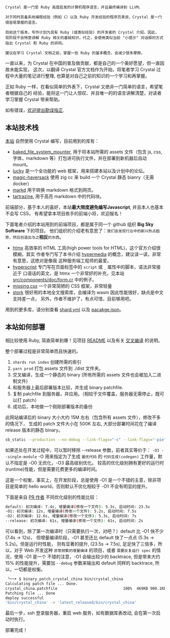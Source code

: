 ```
Crystal 是一门受 Ruby 高度启发的计算机程序语言，并且最终编译到 LLVM。

对于同时具备系统编程经验（例如 C）以及 Ruby 开发经验的程序员来说，Crystal 是一门
很容易掌握的语言。
```

```
目前这个版本，写作计划为具有 Ruby (或类似经验) 的开发者的 Crystal 介绍，因此，
现阶段不会特意讲解 Ruby 相关的基础知识，代之，会使用类似当前 "小提示" 对话框的方式
指出 Crystal 和 Ruby 的异同。

建议在学习 Crystal 文档之前，掌握一些 Ruby 的基本概念，会减少很多摩擦。
```

一直以来，为 Crystal 在中国的普及做贡献，都是自己的一个美好愿望，但一直因故未能实现，
这次，以翻译 Crystal 官方文档作为开始，将笔者学习 Crystal 过程中大量的笔记进行整理,
也算是对自己之前的知识的一个学习和再掌握。

正如 Ruby 一样，在看似简单的外表下，Crystal 又绝非一门简单的语言，希望笔者根据自己的
经验，能将这一门让人惊叹、并且唯一的的语言讲解清楚，对读者学习掌握 Crystal 带来帮助。

如有错误，[欢迎提出勘误指正](https://github.com/crystal-china/website/issues).

## 本站技术栈

[本站](https://github.com/crystal-china/website) 自然使用 Crystal 编写，目前用到的库有：

- [baked_file_system_mounter](https://github.com/crystal-china/baked_file_system_mounter), 用于将本站所需的 assets 文件（包含 js, css, 字体，markdown 等）打包进可执行文件，并在部署到新机器后自动 mount。
- [lucky](https://github.com/luckyframework/lucky) 是一个全功能的 web 框架，用来搭建本站以及计划中的论坛。
- [magic-haversack](https://github.com/crystal-china/magic-haversack) 使用 zig cc 来 build 一个 Crystal 静态 bianry（无需 docker）
- [markd](https://github.com/icyleaf/markd) 用于转换 markdown 格式到网页。
- [tartrazine](https://github.com/ralsina/tartrazine), 用于高亮 markdown 中的代码块。

前端部分，基于本人的喜好，本站**最大限度避免编写Javascript**, 并且本人也基本不会写 CSS，
有希望拿本项目练手的前端小将，欢迎报名！

下面笔者介绍的本站用到的前端项目，都是属于同一个 github 组织 **Big Sky Software** 下的项目。
他们组织的介绍老有意思了：`我们会发现行业中的新兴热点趋势，然后创造出与之`**相反**`的东西`。

- [htmx](https://htmx.org/) 高效率的 HTML 工具(high power tools for HTML)，这个官方介绍很模糊，其实
  作者专门写了本书介绍 [hypermedia](https://hypermedia.systems/) 的概念，建议读一读，非常有意思，这绝对是像我
  这种服务端工程师的最爱。
- [hyperscript](https://github.com/bigskysoftware/_hyperscript) 专门写在页面标签中的 `script` 或 `_` 属性中的脚本，语法非常接近于
  口语话的英文，是 htmx 一个非常好的补充，见本站 [src/components/doc/form.cr](https://github.com/crystal-china/website/blob/master/src/components/doc/form.cr) 中的例子。
- [missing.css](https://missing.style/) 一个非常简陋的 CSS 框架，非常轻量
- [stork](https://github.com/jameslittle230/stork) 很好用的本地全文搜索库，会编译为 wasm 因此性能很好，缺点是中文支持差一点，
  另外，作者不维护了，有点可惜，目前够用吧。

用到的更多库，请分别查看 [shard.yml](https://github.com/crystal-china/website/blob/master/shard.yml)  以及 [pacakge.json](https://github.com/crystal-china/website/blob/master/package.json)。

## 本站如何部署

相比较使用 Ruby, 简直简单到爆！见项目 [README](https://github.com/crystal-china/website/blob/master/README.md) 以及有关 [交叉编译](https://crystal-china.org/docs/cross_compile) 的说明。

整个部署过程是非常简单而且快速的。

1. `shards run index` 创建所需的索引
2. `yarn prod` 打包 assets 文件到 ./dist 文件夹。
3. 交叉编译，生成一个静态的 binary (所有所需的 assets 文件也会被加入二进制文件)
4. 和服务器上最后部署版本比较，并生成 binary patchfile.
5. 复制 patchfile 到服务器，并应用。（相较于文件覆盖，服务器无需停止，既可以打 patch）
6. 成功后，本地做一个刚刚部署版本的备份

此网站编译后的 binary 大小大约 15M 左右（包含所有 assets 文件），修改不多的情况下，
生成的 patch 文件大小在 500K 左右, 大部分部署时间花在了编译 release 版本的静态 binary。

```bash
sb_static --production --no-debug --link-flags="-s" --link-flags="-pie" --release crystal_china
```

如果还处在开发过程中，可以暂时移除 --release 参数，前者其实等价于： `-O3 --single-module`
-O 用来指定为了生成 `最优代码` 的 `代码生成(codegen)` 工作量，默认不指定是 -O0 无优化，-O3 最高级别优化。
较高的优化级别拥有更好的运行时(runtime)性能，但是需要花费更多的编译时间。

这是一个权衡，事实上，在开发阶段，总是使用 -O1 是一个不错的主意，除非项目是简单的 
hello world，否则默认不优化相较于 -O1 不会有明显的提升。

下面是来自 [PR 作者](https://github.com/crystal-lang/crystal/pull/13464#issue-1708224879) 不同优化级别的性能比较：

```bash
default: 初次编译: 7.4s, 增量编译(修改一个文件): 5.3s, 启动时间: 23.5s
-O1: 初次编译: 12s, 增量编译(修改一个文件): 5.2s, 启动时间: 7.5s
-O2: 初次编译: 12.6s, 增量编译(修改一个文件): 5.3s, 启动时间: 7s
--release: 初次编译: 61s, 增量编译(修改一个文件): 61s, 启动时间: 2s
```

可以看到，除了第一次编译时（只需要执行一次，对吧？）default 比 -O1 快不少 (7.4s -> 12s)，
但增量编译阶段，-O1 甚至还比 default 快了一点点 (5.3s -> 5.2s)。但是运行时性能，
则有显著的提升, (23.5s -> 7.5s), 足足快了三倍多，所以，对于 Web 开发这种 
`非常频繁的增量编译` 的项目，或者 `需要反复运行 spec` 的情况，使用 -O1 是一个
不错的注意，-O1 会输出较少的 backtrace, 但是带来大约 15% 的性能提升，需要加 `--debug` 
参数来输出和 default 同样的 backtrace, 所以，一切都是权衡。


```bash
 ╰──➤ $ binary_patch_crystal_china bin/crystal_china
Calculating patch file ... Done.
crystal_china.patchfile								100%  469KB 900.1KB/s   00:00
Patching file ... Done
deploy successful
'bin/crystal_china' -> 'latest_released/bin/crystal_china'
```


最后一步，ssh 登录服务器，重启 web 服务，如有数据库表改动, 会在第一次启动时执行。 

部署完成！

